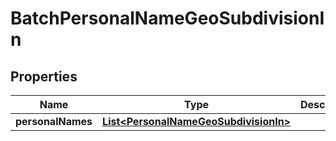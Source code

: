 
# BatchPersonalNameGeoSubdivisionIn

## Properties
Name | Type | Description | Notes
------------ | ------------- | ------------- | -------------
**personalNames** | [**List&lt;PersonalNameGeoSubdivisionIn&gt;**](PersonalNameGeoSubdivisionIn.md) |  |  [optional]



